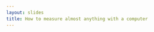 ```yaml
---
layout: slides
title: How to measure almost anything with a computer
---
```


<section data-markdown data-separator="^\n---\n$" data-separator-vertical="^\n--\n$">
<script type="text/template">

![Bonsai](assets/images/logo-horizontal.svg)

[neuronautas.github.io/how-to-measure](https://neuronautas.github.io/how-to-measure/)

## How to measure almost anything with a computer

---

<!-- .element: data-transition="none" -->
#### How do you get data into a computer?

<table>
  <tr>
    <td width="30%"><small>What is the temperature outside?</small></td>
    <td width="30%"></td>
    <td width="30%"><small>How do you get that <b>value</b> into a computer?</small></td>
  </tr>
</table>

<div>
  <img src="assets/images/measuring-0.svg"/>
</div>

--

<!-- .element: data-transition="none" -->
#### What is a computer?

<table>
  <tr>
    <td style="vertical-align: middle;"><a href="https://commons.wikimedia.org/wiki/File:HP-HP9000-425-Workstation_26.jpg"><img src="https://upload.wikimedia.org/wikipedia/commons/5/54/HP-HP9000-425-Workstation_26.jpg" /></a></td>
    <td style="vertical-align: middle;"><a href="https://commons.wikimedia.org/wiki/File:Lenovo_G500s_laptop-2905.jpg"><img src="https://upload.wikimedia.org/wikipedia/commons/e/e4/Lenovo_G500s_laptop-2905.jpg" /></a></td>
    <td style="vertical-align: middle;"><a href="https://commons.wikimedia.org/wiki/File:Android_Smartphones.jpg"><img src="https://upload.wikimedia.org/wikipedia/commons/1/16/Android_Smartphones.jpg" /></a></td>
  </tr>
  <tr>
    <td><small>HP9000 Unix Workstation</small></td>
    <td><small>Lenovo Laptop</small></td>
    <td><small>Android Smartphones</small></td>
  </tr>
</table>

--

<!-- .element: data-transition="none" -->
#### How do you get data into a computer?

<table>
  <tr>
    <td width="30%"><small>What is the temperature outside?</small></td>
    <td width="30%"></td>
    <td width="30%"><small>How do you get that <b>value</b> into a computer?</small></td>
  </tr>
</table>

<div>
  <img src="assets/images/measuring-0.svg"/>
  <img class="fragment" src="assets/images/measuring-1.svg" style="position: absolute; left: 99px;" />
</div>

--

<!-- .element: data-transition="none" -->
#### How do you get data into a computer?

![Daq](assets/images/daq.svg)

--

<!-- .element: data-transition="none" -->
#### Computers can only measure voltage

<table>
  <tr>
    <td style="vertical-align: middle;"><img src="assets/images/daq-sensor.svg" /></td>
    <td class="fragment" style="vertical-align: middle;"><img src="assets/images/daq-ohm.svg" /></td>
  </tr>
</table>

--

<!-- .element: data-transition="default none" -->
#### Bio-electricity and Ohm's Law

<table>
  <tr>
    <td style="vertical-align: middle;"><a href="https://en.wikipedia.org/wiki/Alessandro_Volta"><img src="https://upload.wikimedia.org/wikipedia/commons/5/52/Alessandro_Volta.jpeg" /></a></td>
    <td style="vertical-align: middle;"><a href="https://en.wikipedia.org/wiki/Georg_Ohm"><img src="https://upload.wikimedia.org/wikipedia/commons/2/2a/Georg_Simon_Ohm3.jpg" /></a></td>
    <td style="vertical-align: middle;"><a href="https://www.azquotes.com/picture-quotes/quote-the-future-science-of-government-should-be-called-la-cybernetique-1843-coining-the-french-andre-marie-ampere-89-92-33.jpg"><img src="https://upload.wikimedia.org/wikipedia/commons/c/c0/Ampere_Andre_1825.jpg" /></a></td>
  </tr>
  <tr>
    <td><small>Alessandro Volta</small></td>
    <td><small>Georg Ohm</small></td>
    <td><small>André-Marie Ampère</small></td>
  </tr>
</table>

--

<!-- .element: data-transition="none" -->
#### Computers can only measure voltage

<table>
  <tr>
    <td style="vertical-align: middle;"><img src="assets/images/daq-sensor.svg" /></td>
    <td style="vertical-align: middle;"><img src="assets/images/daq-ohm.svg" /></td>
  </tr>
</table>

--

<!-- .element: data-transition="none" -->
#### Computers can only measure voltage

<table>
  <tr>
    <td style="vertical-align: middle;"><img src="assets/images/daq-sensor.svg" /></td>
    <td style="vertical-align: middle;"><img src="assets/images/daq-thermistor.svg" /></td>
  </tr>
</table>

--

<!-- .element: data-transition="none" -->
#### Voltage divider: a readout of variable resistance

![Voltage](assets/images/daq-voltage.svg)

--

<!-- .element: data-transition="none" -->
#### Analog to Digital Converter (ADC)

<table>
  <tr>
    <td style="vertical-align: middle;"><img src="assets/images/daq-adc.svg" /></td>
    <td class="fragment" style="vertical-align: middle;"><img src="assets/images/daq-transistor.svg" /></td>
  </tr>
</table>

--

<!-- .element: data-transition="none" -->
#### The simplest ADC: 1-bit comparator

<table>
  <tr>
    <td style="vertical-align: middle;"><img src="assets/images/daq-adc1.svg" /></td>
    <td style="vertical-align: middle;"><a href="https://en.wikipedia.org/wiki/Comparator#/media/File:Opamp105.gif"><img src="https://upload.wikimedia.org/wikipedia/commons/f/f5/Opamp105.gif" /></a></td>
  </tr>
</table>

--

<!-- .element: data-transition="none" -->
#### Counting in Binary

<table>
  <tr>
    <td style="vertical-align: middle;"><img src="assets/images/daq-adc.svg" /></td>
    <td style="vertical-align: middle;"><img width="320" src="assets/images/binary-1.svg" /></td>
  </tr>
</table>

--

<!-- .element: data-transition="none" -->
#### Counting in Binary

<table>
  <tr>
    <td style="vertical-align: middle;"><img src="assets/images/daq-adc.svg" /></td>
    <td style="vertical-align: middle;"><img width="320" src="assets/images/binary-2.svg" /></td>
  </tr>
</table>

--

<!-- .element: data-transition="none" -->
#### Counting in Binary

<table>
  <tr>
    <td style="vertical-align: middle;"><img src="assets/images/daq-adc.svg" /></td>
    <td style="vertical-align: middle;"><img width="320" src="assets/images/binary-3.svg" /></td>
  </tr>
</table>

--

<!-- .element: data-transition="none" -->
#### Flash ADC

<table>
  <tr>
    <td style="vertical-align: middle;"><img src="assets/images/daq-adc.svg" /></td>
    <td style="vertical-align: middle;"><a href="https://en.wikipedia.org/wiki/Flash_ADC#/media/File:Flash_ADC.png"><img src="https://upload.wikimedia.org/wikipedia/commons/3/3a/Flash_ADC.png" /></a></td>
  </tr>
</table>

--

<!-- .element: data-transition="none" -->
#### Flash ADC

<table>
  <tr>
    <td style="vertical-align: middle;"><img src="assets/images/daq-adc-specs.svg" /></td>
    <td style="vertical-align: middle;"><a href="https://en.wikipedia.org/wiki/Flash_ADC#/media/File:Flash_ADC.png"><img src="https://upload.wikimedia.org/wikipedia/commons/3/3a/Flash_ADC.png" /></a></td>
  </tr>
</table>

--

<!-- .element: data-transition="none default" -->
#### Successive Approximation ADC
<table>
  <tr>
    <td style="vertical-align: middle;"><img src="assets/images/daq-adc.svg" /></td>
    <td style="vertical-align: middle;"><a href="https://en.wikipedia.org/wiki/Successive_approximation_ADC#/media/File:SA_ADC_block_diagram.png"><img width="300" height="240" src="https://upload.wikimedia.org/wikipedia/commons/6/61/SA_ADC_block_diagram.png" /></a></td>
  </tr>
</table>

--

<!-- .element: data-transition="none default" -->
#### Successive Approximation ADC
<table>
  <tr>
    <td style="vertical-align: middle;"><img src="assets/images/daq-adc-rate.svg" /></td>
    <td style="vertical-align: middle;"><a href="https://en.wikipedia.org/wiki/Successive_approximation_ADC#/media/File:SA_ADC_block_diagram.png"><img width="300" height="240" src="https://upload.wikimedia.org/wikipedia/commons/6/61/SA_ADC_block_diagram.png" /></a></td>
  </tr>
</table>

---

<!-- .element: data-transition="none" -->
#### How do you get data out of a computer?

![Control](assets/images/control.svg)

--

<!-- .element: data-transition="none" -->
#### TTL: Transistor-Transistor Logic

<table>
  <tr>
    <td style="vertical-align: middle;"><img src="assets/images/control-ttl.svg" /></td>
    <td class="fragment" style="vertical-align: middle;"><img src="assets/images/daq-ohm.svg" /></td>
  </tr>
</table>

--

<!-- .element: data-transition="none" -->
#### Brushless DC Motor: DC to AC converter

<table>
  <tr>
    <td style="vertical-align: middle;"><img src="assets/images/control-motor.svg" /></td>
    <td class="fragment" style="vertical-align: middle;"><a href="https://en.wikipedia.org/wiki/Brushless_DC_electric_motor#/media/File:Poles.jpg"><img width="300" height="240" src="https://upload.wikimedia.org/wikipedia/commons/6/6e/Poles.jpg" /></a></td>
  </tr>
</table>

--

<!-- .element: data-transition="none" -->
#### Pulse-Width Modulation (PWM)

<table>
  <tr>
    <td style="vertical-align: middle;"><img src="assets/images/control-pwm.svg" /></td>
    <td class="fragment" style="vertical-align: middle;">
      <div>
        <a href="https://en.wikipedia.org/wiki/Pulse-width_modulation#/media/File:PWM,_3-level.svg"><img width="320" height="221" src="https://upload.wikimedia.org/wikipedia/commons/8/8e/PWM%2C_3-level.svg" /></a>
        <div>
          <small>
          <span style="color:blue; font-size:100%; line-height:1;" title="Blue">■</span> Pulse-width modulated binary logic<br>
          <span style="color:red; font-size:100%; line-height:1;" title="Red">■</span> Induced sine-like current
          </small>
        </div>
      </div>
    </td>
  </tr>
</table>


</script>
</section>
